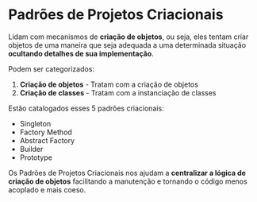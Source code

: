 # Padrões de Projetos Criacionais

Lidam com mecanismos de **criação de objetos**, ou seja, eles tentam criar objetos de uma maneira que seja adequada a uma determinada situação **ocultando detalhes de sua implementação**.

Podem ser categorizados:
1. **Criação de objetos** - Tratam com a criação de objetos
2. **Criação de classes** - Tratam com a instanciação de classes

Estão catalogados esses 5 padrões criacionais:
* Singleton
* Factory Method
* Abstract Factory
* Builder
* Prototype

Os Padrões de Projetos Criacionais nos ajudam a **centralizar a lógica de criação de objetos** facilitando a manutenção e tornando o código menos acoplado e mais coeso.

